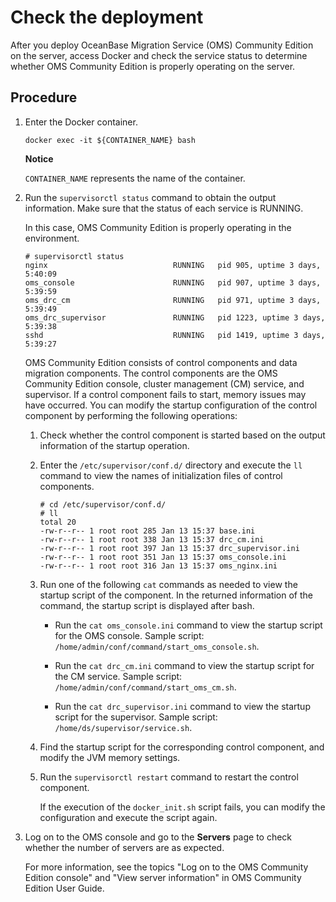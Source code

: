 # Check the deployment

After you deploy OceanBase Migration Service (OMS) Community Edition on the server, access Docker and check the service status to determine whether OMS Community Edition is properly operating on the server.

## Procedure

1. Enter the Docker container.

   ```shell
   docker exec -it ${CONTAINER_NAME} bash
   ```

   **Notice**

   `CONTAINER_NAME` represents the name of the container.

2. Run the `supervisorctl status` command to obtain the output information. Make sure that the status of each service is RUNNING.

   In this case, OMS Community Edition is properly operating in the environment.

   ```shell
   # supervisorctl status
   nginx                            RUNNING   pid 905, uptime 3 days, 5:40:09
   oms_console                      RUNNING   pid 907, uptime 3 days, 5:39:59
   oms_drc_cm                       RUNNING   pid 971, uptime 3 days, 5:39:49
   oms_drc_supervisor               RUNNING   pid 1223, uptime 3 days, 5:39:38
   sshd                             RUNNING   pid 1419, uptime 3 days, 5:39:27
   ```

   OMS Community Edition consists of control components and data migration components. The control components are the OMS Community Edition console, cluster management (CM) service, and supervisor. If a control component fails to start, memory issues may have occurred. You can modify the startup configuration of the control component by performing the following operations:

   1. Check whether the control component is started based on the output information of the startup operation.

   2. Enter the `/etc/supervisor/conf.d/` directory and execute the `ll` command to view the names of initialization files of control components.

      ```shell
      # cd /etc/supervisor/conf.d/
      # ll
      total 20
      -rw-r--r-- 1 root root 285 Jan 13 15:37 base.ini
      -rw-r--r-- 1 root root 338 Jan 13 15:37 drc_cm.ini
      -rw-r--r-- 1 root root 397 Jan 13 15:37 drc_supervisor.ini
      -rw-r--r-- 1 root root 351 Jan 13 15:37 oms_console.ini
      -rw-r--r-- 1 root root 316 Jan 13 15:37 oms_nginx.ini
      ```

   3. Run one of the following `cat` commands as needed to view the startup script of the component. In the returned information of the command, the startup script is displayed after bash.

      * Run the `cat oms_console.ini` command to view the startup script for the OMS console. Sample script: `/home/admin/conf/command/start_oms_console.sh`.

      * Run the `cat drc_cm.ini` command to view the startup script for the CM service. Sample script: `/home/admin/conf/command/start_oms_cm.sh`.

      * Run the `cat drc_supervisor.ini` command to view the startup script for the supervisor. Sample script: `/home/ds/supervisor/service.sh`.

   4. Find the startup script for the corresponding control component, and modify the JVM memory settings.

   5. Run the `supervisorctl restart` command to restart the control component.

      If the execution of the `docker_init.sh` script fails, you can modify the configuration and execute the script again.
  
3. Log on to the OMS console and go to the **Servers** page to check whether the number of servers are as expected.

   For more information, see the topics "Log on to the OMS Community Edition console" and "View server information" in OMS Community Edition User Guide.
